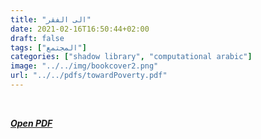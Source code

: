 ```yaml
---
title: "الى الفقر"
date: 2021-02-16T16:50:44+02:00
draft: false
tags: ["المجتمع"]
categories: ["shadow library", "computational arabic"]
image: "../../img/bookcover2.png"
url: "../../pdfs/towardPoverty.pdf"
---
```

<br>

***[Open PDF](../../pdfs/towardPoverty.pdf)***

